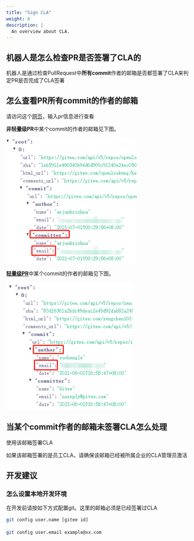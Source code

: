```yaml
---
title: "Sign CLA"
weight: 6
description: |
  An overview about CLA.
---
```


## 机器人是怎么检查PR是否签署了CLA的

机器人是通过检查PullRequest中**所有commit**作者的邮箱是否都签署了CLA来判定PR是否完成了CLA签署

## 怎么查看PR所有commit的作者的邮箱

请访问这个[网页](https://gitee.com/api/v5/swagger#/getV5ReposOwnerRepoPullsNumberCommits)，输入pr信息进行查看

**非轻量级PR**中某个commit的作者的邮箱见下图。

![commit-author-email](commit_author_email.png)

[**轻量级PR**](https://gitee.com/help/articles/4291)中某个commit的作者的邮箱见下图。

![light-pr-commit-author-email](light_pr_commit_author_email.png)

## 当某个commit作者的邮箱未签署CLA怎么处理

   使用该邮箱签署CLA

   如果该邮箱签署的是员工CLA，请确保该邮箱已经被所属企业的CLA管理员激活

## 开发建议

### 怎么设置本地开发环境

在开发前请按如下方式配置git。这里的邮箱必须是已经签署过CLA

```sh
git config user.name [gitee id]

git config user.email example@xx.com
```